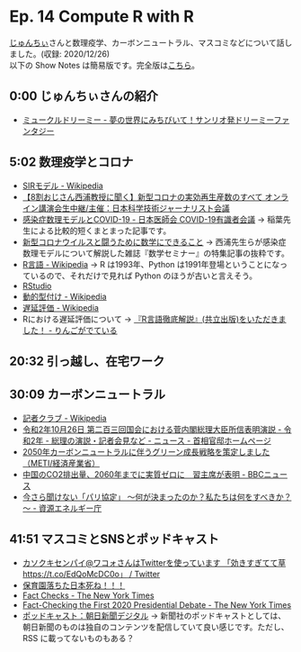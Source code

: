 # Ep. 14 Compute R with R

[じゅんちぃ](https://twitter.com/junchiibukubuku)さんと数理疫学、カーボンニュートラル、マスコミなどについて話しました。(収録: 2020/12/26)  
以下の Show Notes は簡易版です。完全版は[こちら](https://interaxion-podcast.github.io/14)。

## 0:00 じゅんちぃさんの紹介

- [ミュークルドリーミー - 夢の世界にみちびいて！サンリオ発ドリーミーファンタジー](https://mewkledreamy.com/)

## 5:02 数理疫学とコロナ

- [SIRモデル - Wikipedia](https://ja.wikipedia.org/wiki/SIR%E3%83%A2%E3%83%87%E3%83%AB)
- [【8割おじさん西浦教授に聞く】新型コロナの実効再生産数のすべて オンライン講演会生中継/主催：日本科学技術ジャーナリスト会議](https://live2.nicovideo.jp/watch/lv325833316)
- [感染症数理モデルとCOVID-19 - 日本医師会 COVID-19有識者会議](https://www.covid19-jma-medical-expert-meeting.jp/topic/3925) → 稲葉先生による比較的短くまとまった記事です。
- [新型コロナウイルスと闘うために数学にできること](https://amzn.to/2WKNkkj) → 西浦先生らが感染症数理モデルについて解説した雑誌『数学セミナー』の特集記事の抜粋です。
- [R言語 - Wikipedia](https://ja.wikipedia.org/wiki/R%E8%A8%80%E8%AA%9E) → R は1993年、Python は1991年登場ということになっているので、それだけで見れば Python のほうが古いと言えそう。
- [RStudio](https://rstudio.com/products/rstudio/)
- [動的型付け - Wikipedia](https://ja.wikipedia.org/wiki/%E5%8B%95%E7%9A%84%E5%9E%8B%E4%BB%98%E3%81%91)
- [遅延評価 - Wikipedia](https://ja.wikipedia.org/wiki/%E9%81%85%E5%BB%B6%E8%A9%95%E4%BE%A1)
- Rにおける遅延評価について → [『R言語徹底解説』(共立出版)をいただきました！ - りんごがでている](http://bicycle1885.hatenablog.com/entry/2016/02/11/221706)

## 20:32 引っ越し、在宅ワーク

## 30:09 カーボンニュートラル

- [記者クラブ - Wikipedia](https://ja.wikipedia.org/wiki/%E8%A8%98%E8%80%85%E3%82%AF%E3%83%A9%E3%83%96)
- [令和2年10月26日 第二百三回国会における菅内閣総理大臣所信表明演説 - 令和2年 - 総理の演説・記者会見など - ニュース - 首相官邸ホームページ](https://www.kantei.go.jp/jp/99_suga/statement/2020/1026shoshinhyomei.html)
- [2050年カーボンニュートラルに伴うグリーン成長戦略を策定しました （METI/経済産業省）](https://www.meti.go.jp/press/2020/12/20201225012/20201225012.html)
- [中国のCO2排出量、2060年までに実質ゼロに　習主席が表明 - BBCニュース](https://www.bbc.com/japanese/54260510)
- [今さら聞けない「パリ協定」 ～何が決まったのか？私たちは何をすべきか？～ - 資源エネルギー庁](https://www.enecho.meti.go.jp/about/special/tokushu/ondankashoene/pariskyotei.html)

## 41:51 マスコミとSNSとポッドキャスト

- [カソクキセンパイ@ワコォさんはTwitterを使っています 「効きすぎてて草 https://t.co/EdQoMcDC0o」 / Twitter](https://twitter.com/AccSempai/status/1342803107550392320?ref_src=twsrc%5Etfw)
- [保育園落ちた日本死ね！！！](https://anond.hatelabo.jp/20160215171759)
- [Fact Checks - The New York Times](https://www.nytimes.com/spotlight/fact-checks)
- [Fact-Checking the First 2020 Presidential Debate - The New York Times](https://www.nytimes.com/live/2020/09/29/us/debate-fact-check)
- [ポッドキャスト：朝日新聞デジタル](https://www.asahi.com/special/podcasts/) → 新聞社のポッドキャストとしては、朝日新聞のものは独自のコンテンツを配信していて良い感じです。ただし、 RSS に載ってないものもある？  
